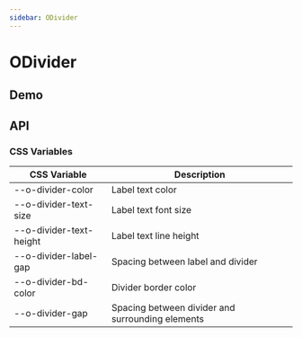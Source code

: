 ```yaml
---
sidebar: ODivider
---
```


# ODivider

## Demo

<!-- @usage DividerUsage -->

## API

### CSS Variables

| CSS Variable              | Description                                      |
| ------------------------- | ------------------------------------------------ |
| \-\-o-divider-color       | Label text color                                 |
| \-\-o-divider-text-size   | Label text font size                             |
| \-\-o-divider-text-height | Label text line height                           |
| \-\-o-divider-label-gap   | Spacing between label and divider                |
| \-\-o-divider-bd-color    | Divider border color                             |
| \-\-o-divider-gap         | Spacing between divider and surrounding elements |

<!-- @api ODivider -->
